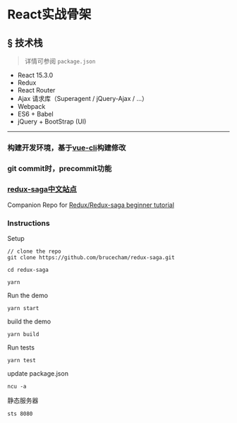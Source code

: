# React实战骨架

## <a name="features">&sect; 技术栈</a>
> 详情可参阅 `package.json`

* React 15.3.0
* Redux
* React Router
* Ajax 请求库（Superagent / jQuery-Ajax / ...）
* Webpack
* ES6 + Babel
* jQuery + BootStrap (UI)

***

### 构建开发环境，基于[vue-cli](https://github.com/vuejs/vue-cli)构建修改
### git commit时，precommit功能
### [redux-saga中文站点](http://leonshi.com/redux-saga-in-chinese/docs/introduction/BeginnerTutorial.html)
Companion Repo for [Redux/Redux-saga beginner tutorial](https://github.com/redux-saga/redux-saga/blob/master/docs/introduction/BeginnerTutorial.md)

### Instructions

Setup

```
// clone the repo
git clone https://github.com/brucecham/redux-saga.git

cd redux-saga

yarn
```

Run the demo

```
yarn start
```

build the demo

```
yarn build
```

Run tests

```
yarn test
```

update package.json

```
ncu -a
```

静态服务器

```
sts 8080
```
